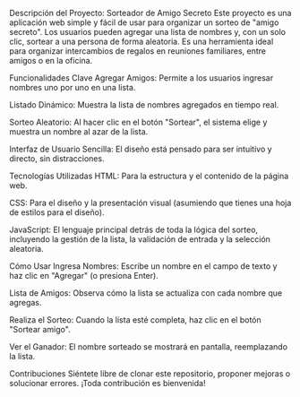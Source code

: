 Descripción del Proyecto: Sorteador de Amigo Secreto
Este proyecto es una aplicación web simple y fácil de usar para organizar un sorteo de "amigo secreto". Los usuarios pueden agregar una lista de nombres y, con un solo clic, sortear a una persona de forma aleatoria. Es una herramienta ideal para organizar intercambios de regalos en reuniones familiares, entre amigos o en la oficina.

Funcionalidades Clave
Agregar Amigos: Permite a los usuarios ingresar nombres uno por uno en una lista.

Listado Dinámico: Muestra la lista de nombres agregados en tiempo real.

Sorteo Aleatorio: Al hacer clic en el botón "Sortear", el sistema elige y muestra un nombre al azar de la lista.

Interfaz de Usuario Sencilla: El diseño está pensado para ser intuitivo y directo, sin distracciones.

Tecnologías Utilizadas
HTML: Para la estructura y el contenido de la página web.

CSS: Para el diseño y la presentación visual (asumiendo que tienes una hoja de estilos para el diseño).

JavaScript: El lenguaje principal detrás de toda la lógica del sorteo, incluyendo la gestión de la lista, la validación de entrada y la selección aleatoria.

Cómo Usar
Ingresa Nombres: Escribe un nombre en el campo de texto y haz clic en "Agregar" (o presiona Enter).

Lista de Amigos: Observa cómo la lista se actualiza con cada nombre que agregas.

Realiza el Sorteo: Cuando la lista esté completa, haz clic en el botón "Sortear amigo".

Ver el Ganador: El nombre sorteado se mostrará en pantalla, reemplazando la lista.

Contribuciones
Siéntete libre de clonar este repositorio, proponer mejoras o solucionar errores. ¡Toda contribución es bienvenida!
